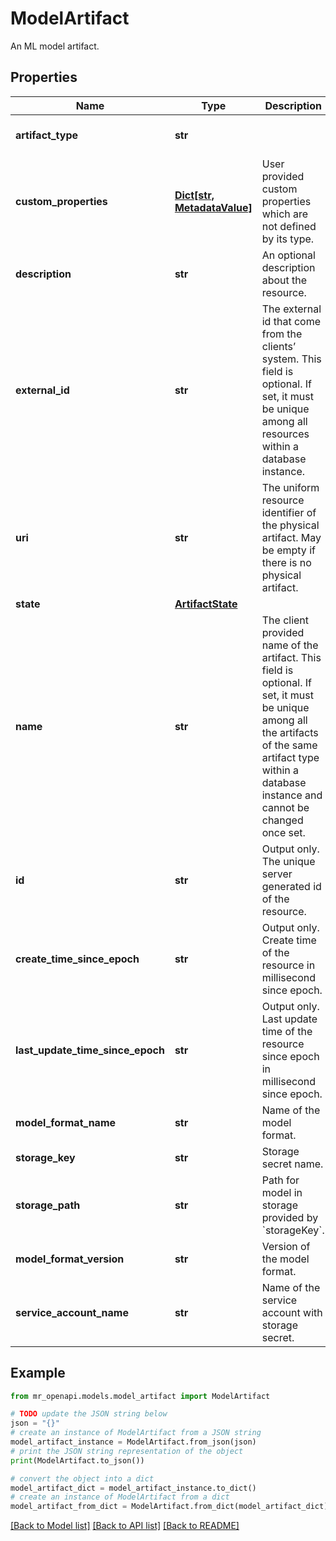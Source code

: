 # ModelArtifact

An ML model artifact.

## Properties

Name | Type | Description | Notes
------------ | ------------- | ------------- | -------------
**artifact_type** | **str** |  | [default to 'model-artifact']
**custom_properties** | [**Dict[str, MetadataValue]**](MetadataValue.md) | User provided custom properties which are not defined by its type. | [optional] 
**description** | **str** | An optional description about the resource. | [optional] 
**external_id** | **str** | The external id that come from the clients’ system. This field is optional. If set, it must be unique among all resources within a database instance. | [optional] 
**uri** | **str** | The uniform resource identifier of the physical artifact. May be empty if there is no physical artifact. | [optional] 
**state** | [**ArtifactState**](ArtifactState.md) |  | [optional] 
**name** | **str** | The client provided name of the artifact. This field is optional. If set, it must be unique among all the artifacts of the same artifact type within a database instance and cannot be changed once set. | [optional] 
**id** | **str** | Output only. The unique server generated id of the resource. | [optional] [readonly] 
**create_time_since_epoch** | **str** | Output only. Create time of the resource in millisecond since epoch. | [optional] [readonly] 
**last_update_time_since_epoch** | **str** | Output only. Last update time of the resource since epoch in millisecond since epoch. | [optional] [readonly] 
**model_format_name** | **str** | Name of the model format. | [optional] 
**storage_key** | **str** | Storage secret name. | [optional] 
**storage_path** | **str** | Path for model in storage provided by &#x60;storageKey&#x60;. | [optional] 
**model_format_version** | **str** | Version of the model format. | [optional] 
**service_account_name** | **str** | Name of the service account with storage secret. | [optional] 

## Example

```python
from mr_openapi.models.model_artifact import ModelArtifact

# TODO update the JSON string below
json = "{}"
# create an instance of ModelArtifact from a JSON string
model_artifact_instance = ModelArtifact.from_json(json)
# print the JSON string representation of the object
print(ModelArtifact.to_json())

# convert the object into a dict
model_artifact_dict = model_artifact_instance.to_dict()
# create an instance of ModelArtifact from a dict
model_artifact_from_dict = ModelArtifact.from_dict(model_artifact_dict)
```
[[Back to Model list]](../README.md#documentation-for-models) [[Back to API list]](../README.md#documentation-for-api-endpoints) [[Back to README]](../README.md)


